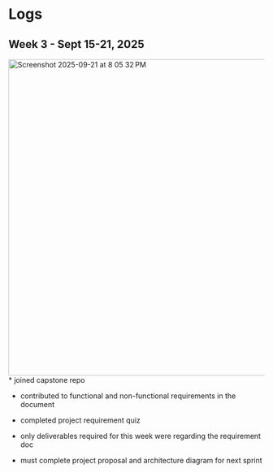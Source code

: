 # Logs

## Week 3 - Sept 15-21, 2025
<img width="1072" height="623" alt="Screenshot 2025-09-21 at 8 05 32 PM" src="https://github.com/user-attachments/assets/47e40adf-0d09-46cb-a923-c6f879e91522" />
* joined capstone repo
  
* contributed to functional and non-functional requirements in the document
  
* completed project requirement quiz
  
* only deliverables required for this week were regarding the requirement doc
  
* must complete project proposal and architecture diagram for next sprint 


